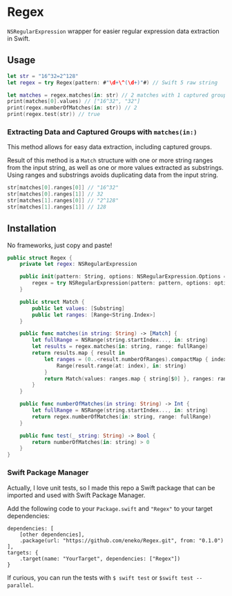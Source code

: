 # Regex
`NSRegularExpression` wrapper for easier regular expression data extraction in Swift.

## Usage

```swift
let str = "16^32=2^128"
let regex = try Regex(pattern: #"\d+\^(\d+)"#) // Swift 5 raw string

let matches = regex.matches(in: str) // 2 matches with 1 captured group each
print(matches[0].values) // ["16^32", "32"]
print(regex.numberOfMatches(in: str)) // 2
print(regex.test(str)) // true
```

### Extracting Data and Captured Groups with `matches(in:)`
This method allows for easy data extraction, including captured groups.

Result of this method is a `Match` structure with one or more string ranges from the input string, as well as one or more
values extracted as substrings. Using ranges and substrings avoids duplicating data from the input string.

```swift
str[matches[0].ranges[0]] // "16^32"
str[matches[0].ranges[1]] // 32
str[matches[1].ranges[0]] // "2^128"
str[matches[1].ranges[1]] // 128
```

## Installation

No frameworks, just copy and paste!

```swift
public struct Regex {
    private let regex: NSRegularExpression

    public init(pattern: String, options: NSRegularExpression.Options = []) throws {
        regex = try NSRegularExpression(pattern: pattern, options: options)
    }

    public struct Match {
        public let values: [Substring]
        public let ranges: [Range<String.Index>]
    }

    public func matches(in string: String) -> [Match] {
        let fullRange = NSRange(string.startIndex..., in: string)
        let results = regex.matches(in: string, range: fullRange)
        return results.map { result in
            let ranges = (0..<result.numberOfRanges).compactMap { index in
                Range(result.range(at: index), in: string)
            }
            return Match(values: ranges.map { string[$0] }, ranges: ranges)
        }
    }

    public func numberOfMatches(in string: String) -> Int {
        let fullRange = NSRange(string.startIndex..., in: string)
        return regex.numberOfMatches(in: string, range: fullRange)
    }

    public func test(_ string: String) -> Bool {
        return numberOfMatches(in: string) > 0
    }
}
```

### Swift Package Manager
Actually, I love unit tests, so I made this repo a Swift package that can be imported and used with
Swift Package Manager.

Add the following code to your `Package.swift` and `"Regex"` to your target dependencies:

```
dependencies: [
    [other dependencies],
    .package(url: "https://github.com/eneko/Regex.git", from: "0.1.0")
],
targets: {
    .target(name: "YourTarget", dependencies: ["Regex"])
}
```

If curious, you can run the tests with `$ swift test` or `$swift test --parallel`.


